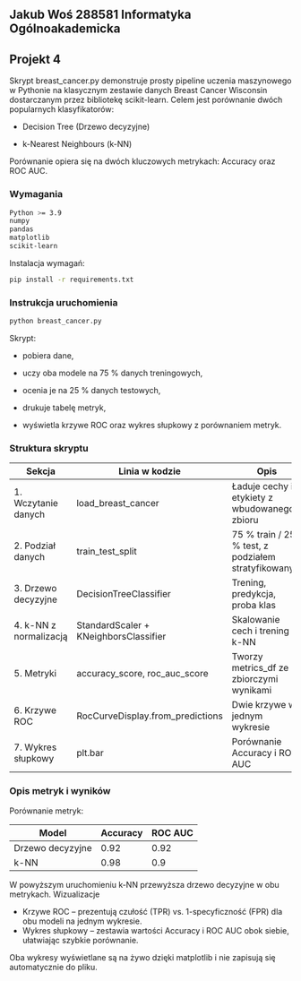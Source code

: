## Jakub Woś 288581 Informatyka Ogólnoakademicka
## Projekt 4
Skrypt breast_cancer.py demonstruje prosty pipeline uczenia maszynowego w Pythonie na klasycznym zestawie danych Breast Cancer Wisconsin dostarczanym przez bibliotekę scikit-learn.
Celem jest porównanie dwóch popularnych klasyfikatorów:

   - Decision Tree (Drzewo decyzyjne)

   - k-Nearest Neighbours (k-NN)

Porównanie opiera się na dwóch kluczowych metrykach: Accuracy oraz ROC AUC.
### Wymagania
```bash
Python >= 3.9
numpy
pandas
matplotlib
scikit-learn
```
Instalacja wymagań:
```bash
pip install -r requirements.txt
```
### Instrukcja uruchomienia

```bash
python breast_cancer.py
```

Skrypt:

   - pobiera dane,

   - uczy oba modele na 75 % danych treningowych,

   - ocenia je na 25 % danych testowych,

   - drukuje tabelę metryk,

   - wyświetla krzywe ROC oraz wykres słupkowy z porównaniem metryk. 

### Struktura skryptu
| Sekcja	| Linia w kodzie	| Opis|
|--------|-----------------|-----|
|1. Wczytanie danych	| load_breast_cancer	| Ładuje cechy i etykiety z wbudowanego zbioru
|2. Podział danych	|train_test_split	|75 % train / 25 % test, z podziałem stratyfikowanym
|3. Drzewo decyzyjne	|DecisionTreeClassifier	|Trening, predykcja, proba klas
|4. k-NN z normalizacją|	StandardScaler + KNeighborsClassifier|	Skalowanie cech i trening k-NN
|5. Metryki	|accuracy_score, roc_auc_score	|Tworzy metrics_df ze zbiorczymi wynikami
|6. Krzywe ROC	|RocCurveDisplay.from_predictions	|Dwie krzywe w jednym wykresie
|7. Wykres słupkowy	|plt.bar	|Porównanie Accuracy i ROC AUC

### Opis metryk i wyników

Porównanie metryk:

| Model | Accuracy | ROC AUC |
|-------|----------|---------|
|  Drzewo decyzyjne | 0.92 |    0.92
|  k-NN | 0.98  |   0.9|

W powyższym uruchomieniu k-NN przewyższa drzewo decyzyjne w obu metrykach.
Wizualizacje

- Krzywe ROC – prezentują czułość (TPR) vs. 1-specyficzność (FPR) dla obu modeli na jednym wykresie.
- Wykres słupkowy – zestawia wartości Accuracy i ROC AUC obok siebie, ułatwiając szybkie porównanie.

Oba wykresy wyświetlane są na żywo dzięki matplotlib i nie zapisują się automatycznie do pliku. 
